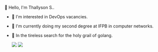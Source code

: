 👋 Hello, I'm Thallyson S..
- 👀 I'm interested in DevOps vacancies.
- 🌱 I'm currently doing my second degree at IFPB in computer networks.
- 🔭 In the tireless search for the holy grail of golang.



  

  <a href = "mailto:thallyson.ferreira@academico.ifpb.edu.br"><img src="https://img.shields.io/badge/-Gmail-%23333?style=for-the-badge&logo=gmail&logoColor=white" target="_blank"></a>
  <a href="https://www.linkedin.com/in/thallysonyakko" target="_blank"><img src="https://img.shields.io/badge/-LinkedIn-%230077B5?style=for-the-badge&logo=linkedin&logoColor=white" target="_blank"></a>
  
</div>
          
          
